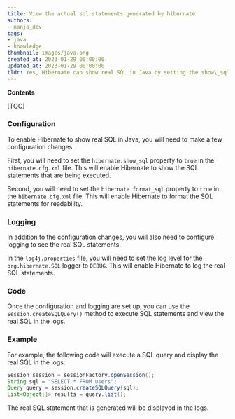 ```yaml
---
title: View the actual sql statements generated by hibernate
authors:
- nanja_dev
tags:
- java
- knowledge
thumbnail: images/java.png
created_at: 2023-01-29 00:00:00
updated_at: 2023-01-29 00:00:00
tldr: Yes, Hibernate can show real SQL in Java by setting the show\_sql property to true in the Hibernate configuration file.
---
```


**Contents**

[TOC]

### Configuration

To enable Hibernate to show real SQL in Java, you will need to make a few configuration changes.

First, you will need to set the `hibernate.show_sql` property to `true` in the `hibernate.cfg.xml` file. This will enable Hibernate to show the SQL statements that are being executed.

Second, you will need to set the `hibernate.format_sql` property to `true` in the `hibernate.cfg.xml` file. This will enable Hibernate to format the SQL statements for readability.

### Logging

In addition to the configuration changes, you will also need to configure logging to see the real SQL statements.

In the `log4j.properties` file, you will need to set the log level for the `org.hibernate.SQL` logger to `DEBUG`. This will enable Hibernate to log the real SQL statements.

### Code

Once the configuration and logging are set up, you can use the `Session.createSQLQuery()` method to execute SQL statements and view the real SQL in the logs.

### Example

For example, the following code will execute a SQL query and display the real SQL in the logs:

```java
Session session = sessionFactory.openSession();
String sql = "SELECT * FROM users";
Query query = session.createSQLQuery(sql);
List<Object[]> results = query.list();
```

The real SQL statement that is generated will be displayed in the logs.
